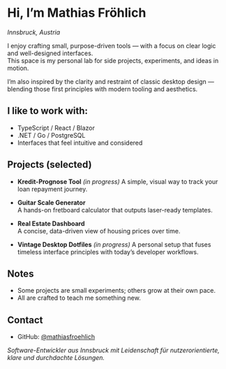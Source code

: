 # Hi, I’m Mathias Fröhlich  
_Innsbruck, Austria_

I enjoy crafting small, purpose-driven tools — with a focus on clear logic and well-designed interfaces.  
This space is my personal lab for side projects, experiments, and ideas in motion.

I’m also inspired by the clarity and restraint of classic desktop design — blending those first principles with modern tooling and aesthetics.




## I like to work with:
- TypeScript / React / Blazor  
- .NET / Go / PostgreSQL  
- Interfaces that feel intuitive and considered




## Projects (selected)
- **Kredit-Prognose Tool**  *(in progress)* 
  A simple, visual way to track your loan repayment journey.

- **Guitar Scale Generator**  
  A hands-on fretboard calculator that outputs laser-ready templates.

- **Real Estate Dashboard**  
  A concise, data-driven view of housing prices over time.

- **Vintage Desktop Dotfiles**  *(in progress)* 
  A personal setup that fuses timeless interface principles with today’s developer workflows.




## Notes
- Some projects are small experiments; others grow at their own pace.  
- All are crafted to teach me something new.




## Contact
- GitHub: [@mathiasfroehlich](https://github.com/mathiasfroehlich)  




*Software-Entwickler aus Innsbruck mit Leidenschaft für nutzerorientierte, klare und durchdachte Lösungen.*